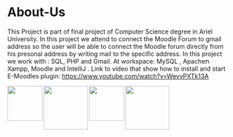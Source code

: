 # About-Us
This Project is part of final project of Computer Science degree in Ariel University. 
In this project we attend to connect the Moodle Forum to gmail address so the user will be able to connect the Moodle forum directly from his presonal address by writing mail to the specific address. In this project we work with : SQL, PHP and Gmail. At workspace: MySQL , Apacheת Xampp, Moodle and IntelliJ .
Link to video that show how to install and start E-Moodles plugin: https://www.youtube.com/watch?v=WevvPXTk13A 

  <img align="left" width="80px" img src = "https://user-images.githubusercontent.com/57361588/129718475-bcc33093-9dad-41da-a530-35abaa60427b.png" >   
  <img align="left" width="100px" img src = "https://user-images.githubusercontent.com/57361588/129718311-66305286-a979-4542-8e26-230e892d9b09.png">  
  <img align="left" width="80px" img src = "https://user-images.githubusercontent.com/57361588/129717676-a032b0ea-47ec-440e-bce9-130a723ecc32.png">         
  <img align="left" width="100px" img src = "https://user-images.githubusercontent.com/57361588/129717441-99034028-ec93-4865-b5c9-300bf7a6288e.png">   
  
  



